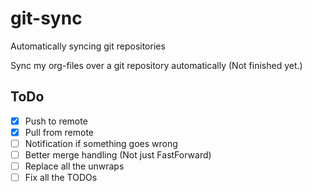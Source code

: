 # git-sync
Automatically syncing git repositories

Sync my org-files over a git repository automatically (Not finished yet.)

## ToDo
- [x] Push to remote
- [x] Pull from remote
- [ ] Notification if something goes wrong
- [ ] Better merge handling (Not just FastForward)
- [ ] Replace all the unwraps
- [ ] Fix all the TODOs
